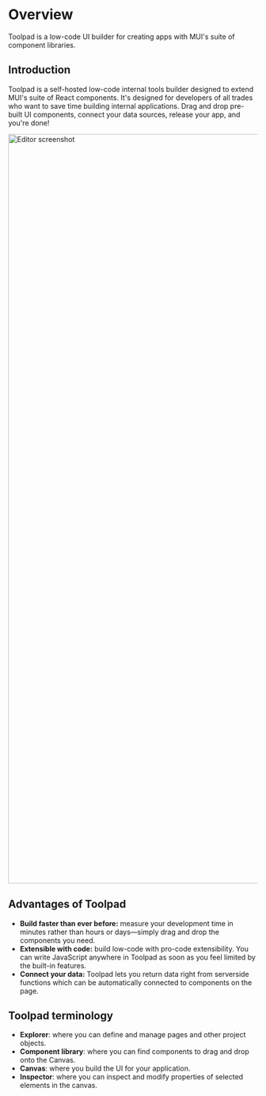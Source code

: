 # Overview

<p class="description">Toolpad is a low-code UI builder for creating apps with MUI's suite of component libraries.</p>

## Introduction

Toolpad is a self-hosted low-code internal tools builder designed to extend MUI's suite of React components.
It's designed for developers of all trades who want to save time building internal applications.
Drag and drop pre-built UI components, connect your data sources, release your app, and you're done!

<img src="/static/toolpad/docs/overview/main.png" alt="Editor screenshot" width="1511px" />

## Advantages of Toolpad

- **Build faster than ever before:** measure your development time in minutes rather than hours or days—simply drag and drop the components you need.
- **Extensible with code:** build low-code with pro-code extensibility. You can write JavaScript anywhere in Toolpad as soon as you feel limited by the built-in features.
- **Connect your data:** Toolpad lets you return data right from serverside functions which can be automatically connected to components on the page.

## Toolpad terminology

- **Explorer**: where you can define and manage pages and other project objects.
- **Component library**: where you can find components to drag and drop onto the Canvas.
- **Canvas**: where you build the UI for your application.
- **Inspector**: where you can inspect and modify properties of selected elements in the canvas.
